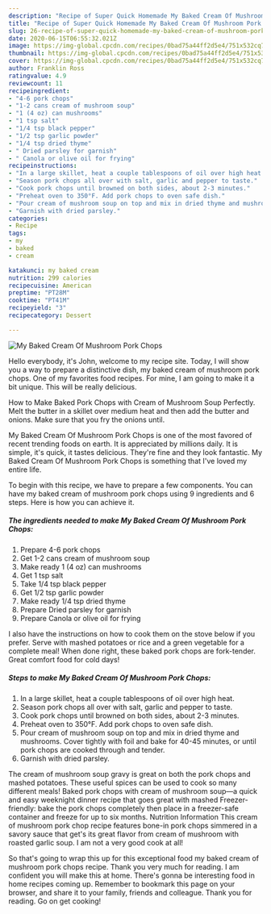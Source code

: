 ```yaml
---
description: "Recipe of Super Quick Homemade My Baked Cream Of Mushroom Pork Chops"
title: "Recipe of Super Quick Homemade My Baked Cream Of Mushroom Pork Chops"
slug: 26-recipe-of-super-quick-homemade-my-baked-cream-of-mushroom-pork-chops
date: 2020-06-15T06:55:32.021Z
image: https://img-global.cpcdn.com/recipes/0bad75a44ff2d5e4/751x532cq70/my-baked-cream-of-mushroom-pork-chops-recipe-main-photo.jpg
thumbnail: https://img-global.cpcdn.com/recipes/0bad75a44ff2d5e4/751x532cq70/my-baked-cream-of-mushroom-pork-chops-recipe-main-photo.jpg
cover: https://img-global.cpcdn.com/recipes/0bad75a44ff2d5e4/751x532cq70/my-baked-cream-of-mushroom-pork-chops-recipe-main-photo.jpg
author: Franklin Ross
ratingvalue: 4.9
reviewcount: 11
recipeingredient:
- "4-6 pork chops"
- "1-2 cans cream of mushroom soup"
- "1 (4 oz) can mushrooms"
- "1 tsp salt"
- "1/4 tsp black pepper"
- "1/2 tsp garlic powder"
- "1/4 tsp dried thyme"
- " Dried parsley for garnish"
- " Canola or olive oil for frying"
recipeinstructions:
- "In a large skillet, heat a couple tablespoons of oil over high heat."
- "Season pork chops all over with salt, garlic and pepper to taste."
- "Cook pork chops until browned on both sides, about 2-3 minutes."
- "Preheat oven to 350°F. Add pork chops to oven safe dish."
- "Pour cream of mushroom soup on top and mix in dried thyme and mushrooms. Cover tightly with foil and bake for 40-45 minutes, or until pork chops are cooked through and tender."
- "Garnish with dried parsley."
categories:
- Recipe
tags:
- my
- baked
- cream

katakunci: my baked cream 
nutrition: 299 calories
recipecuisine: American
preptime: "PT28M"
cooktime: "PT41M"
recipeyield: "3"
recipecategory: Dessert

---
```



![My Baked Cream Of Mushroom Pork Chops](https://img-global.cpcdn.com/recipes/0bad75a44ff2d5e4/751x532cq70/my-baked-cream-of-mushroom-pork-chops-recipe-main-photo.jpg)

Hello everybody, it's John, welcome to my recipe site. Today, I will show you a way to prepare a distinctive dish, my baked cream of mushroom pork chops. One of my favorites food recipes. For mine, I am going to make it a bit unique. This will be really delicious.

How to Make Baked Pork Chops with Cream of Mushroom Soup Perfectly. Melt the butter in a skillet over medium heat and then add the butter and onions. Make sure that you fry the onions until.

My Baked Cream Of Mushroom Pork Chops is one of the most favored of recent trending foods on earth. It is appreciated by millions daily. It is simple, it's quick, it tastes delicious. They're fine and they look fantastic. My Baked Cream Of Mushroom Pork Chops is something that I've loved my entire life.


To begin with this recipe, we have to prepare a few components. You can have my baked cream of mushroom pork chops using 9 ingredients and 6 steps. Here is how you can achieve it.

<!--inarticleads1-->

##### The ingredients needed to make My Baked Cream Of Mushroom Pork Chops:

1. Prepare 4-6 pork chops
1. Get 1-2 cans cream of mushroom soup
1. Make ready 1 (4 oz) can mushrooms
1. Get 1 tsp salt
1. Take 1/4 tsp black pepper
1. Get 1/2 tsp garlic powder
1. Make ready 1/4 tsp dried thyme
1. Prepare  Dried parsley for garnish
1. Prepare  Canola or olive oil for frying


I also have the instructions on how to cook them on the stove below if you prefer. Serve with mashed potatoes or rice and a green vegetable for a complete meal! When done right, these baked pork chops are fork-tender. Great comfort food for cold days! 

<!--inarticleads2-->

##### Steps to make My Baked Cream Of Mushroom Pork Chops:

1. In a large skillet, heat a couple tablespoons of oil over high heat.
1. Season pork chops all over with salt, garlic and pepper to taste.
1. Cook pork chops until browned on both sides, about 2-3 minutes.
1. Preheat oven to 350°F. Add pork chops to oven safe dish.
1. Pour cream of mushroom soup on top and mix in dried thyme and mushrooms. Cover tightly with foil and bake for 40-45 minutes, or until pork chops are cooked through and tender.
1. Garnish with dried parsley.


The cream of mushroom soup gravy is great on both the pork chops and mashed potatoes. These useful spices can be used to cook so many different meals! Baked pork chops with cream of mushroom soup—a quick and easy weeknight dinner recipe that goes great with mashed Freezer-friendly: bake the pork chops completely then place in a freezer-safe container and freeze for up to six months. Nutrition Information This cream of mushroom pork chop recipe features bone-in pork chops simmered in a savory sauce that get&#39;s its great flavor from cream of mushroom with roasted garlic soup. I am not a very good cook at all! 

So that's going to wrap this up for this exceptional food my baked cream of mushroom pork chops recipe. Thank you very much for reading. I am confident you will make this at home. There's gonna be interesting food in home recipes coming up. Remember to bookmark this page on your browser, and share it to your family, friends and colleague. Thank you for reading. Go on get cooking!
